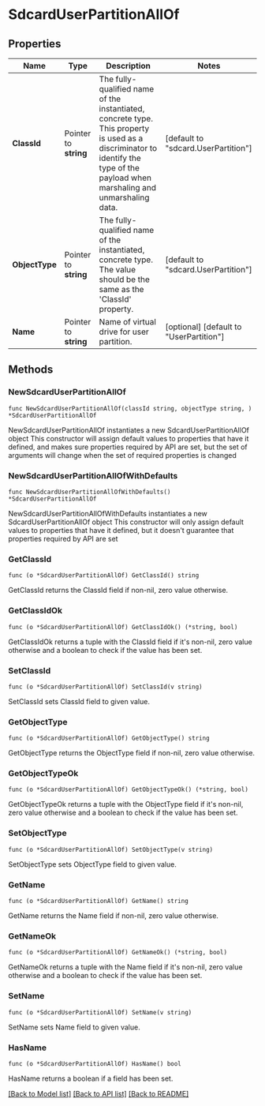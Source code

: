 # SdcardUserPartitionAllOf

## Properties

Name | Type | Description | Notes
------------ | ------------- | ------------- | -------------
**ClassId** | Pointer to **string** | The fully-qualified name of the instantiated, concrete type. This property is used as a discriminator to identify the type of the payload when marshaling and unmarshaling data. | [default to "sdcard.UserPartition"]
**ObjectType** | Pointer to **string** | The fully-qualified name of the instantiated, concrete type. The value should be the same as the &#39;ClassId&#39; property. | [default to "sdcard.UserPartition"]
**Name** | Pointer to **string** | Name of virtual drive for user partition. | [optional] [default to "UserPartition"]

## Methods

### NewSdcardUserPartitionAllOf

`func NewSdcardUserPartitionAllOf(classId string, objectType string, ) *SdcardUserPartitionAllOf`

NewSdcardUserPartitionAllOf instantiates a new SdcardUserPartitionAllOf object
This constructor will assign default values to properties that have it defined,
and makes sure properties required by API are set, but the set of arguments
will change when the set of required properties is changed

### NewSdcardUserPartitionAllOfWithDefaults

`func NewSdcardUserPartitionAllOfWithDefaults() *SdcardUserPartitionAllOf`

NewSdcardUserPartitionAllOfWithDefaults instantiates a new SdcardUserPartitionAllOf object
This constructor will only assign default values to properties that have it defined,
but it doesn't guarantee that properties required by API are set

### GetClassId

`func (o *SdcardUserPartitionAllOf) GetClassId() string`

GetClassId returns the ClassId field if non-nil, zero value otherwise.

### GetClassIdOk

`func (o *SdcardUserPartitionAllOf) GetClassIdOk() (*string, bool)`

GetClassIdOk returns a tuple with the ClassId field if it's non-nil, zero value otherwise
and a boolean to check if the value has been set.

### SetClassId

`func (o *SdcardUserPartitionAllOf) SetClassId(v string)`

SetClassId sets ClassId field to given value.


### GetObjectType

`func (o *SdcardUserPartitionAllOf) GetObjectType() string`

GetObjectType returns the ObjectType field if non-nil, zero value otherwise.

### GetObjectTypeOk

`func (o *SdcardUserPartitionAllOf) GetObjectTypeOk() (*string, bool)`

GetObjectTypeOk returns a tuple with the ObjectType field if it's non-nil, zero value otherwise
and a boolean to check if the value has been set.

### SetObjectType

`func (o *SdcardUserPartitionAllOf) SetObjectType(v string)`

SetObjectType sets ObjectType field to given value.


### GetName

`func (o *SdcardUserPartitionAllOf) GetName() string`

GetName returns the Name field if non-nil, zero value otherwise.

### GetNameOk

`func (o *SdcardUserPartitionAllOf) GetNameOk() (*string, bool)`

GetNameOk returns a tuple with the Name field if it's non-nil, zero value otherwise
and a boolean to check if the value has been set.

### SetName

`func (o *SdcardUserPartitionAllOf) SetName(v string)`

SetName sets Name field to given value.

### HasName

`func (o *SdcardUserPartitionAllOf) HasName() bool`

HasName returns a boolean if a field has been set.


[[Back to Model list]](../README.md#documentation-for-models) [[Back to API list]](../README.md#documentation-for-api-endpoints) [[Back to README]](../README.md)


